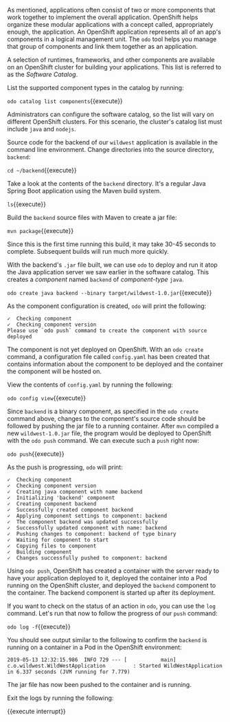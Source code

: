 As mentioned, applications often consist of two or more components that work together to implement the overall application. OpenShift helps organize these modular applications with a concept called, appropriately enough, the application. An OpenShift application represents all of an app's components in a logical management unit. The `odo` tool helps you manage that group of components and link them together as an application.

A selection of runtimes, frameworks, and other components are available on an OpenShift cluster for building your applications. This list is referred to as the *Software Catalog*.

List the supported component types in the catalog by running:

`odo catalog list components`{{execute}}

Administrators can configure the software catalog, so the list will vary on different OpenShift clusters. For this scenario, the cluster's catalog list must include `java` and `nodejs`.

Source code for the backend of our `wildwest` application is available in the command line environment. Change directories into the source directory, `backend`:

`cd ~/backend`{{execute}}

Take a look at the contents of the `backend` directory. It's a regular Java Spring Boot application using the Maven build system.

`ls`{{execute}}

Build the `backend` source files with Maven to create a jar file:

`mvn package`{{execute}}

Since this is the first time running this build, it may take 30-45 seconds to complete. Subsequent builds will run much more quickly.

With the backend's `.jar` file built, we can use `odo` to deploy and run it atop the Java application server we saw earlier in the software catalog. This creates a *component* named `backend` of *component-type* `java`.

`odo create java backend --binary target/wildwest-1.0.jar`{{execute}}

As the component configuration is created, `odo` will print the following:

```
✓  Checking component
✓  Checking component version
Please use `odo push` command to create the component with source deployed
```

The component is not yet deployed on OpenShift. With an `odo create` command, a configuration file called `config.yaml` has been created that contains information about the component to be deployed and the container the component will be hosted on.

View the contents of `config.yaml` by running the following:

`odo config view`{{execute}}

Since `backend` is a binary component, as specified in the `odo create` command above, changes to the component's source code should be followed by pushing the jar file to a running container. After `mvn` compiled a new `wildwest-1.0.jar` file, the program would be deployed to OpenShift with the `odo push` command. We can execute such a `push` right now:

`odo push`{{execute}}

As the push is progressing, `odo` will print:

```
✓  Checking component
✓  Checking component version
✓  Creating java component with name backend
✓  Initializing 'backend' component
✓  Creating component backend
✓  Successfully created component backend
✓  Applying component settings to component: backend
✓  The component backend was updated successfully
✓  Successfully updated component with name: backend
✓  Pushing changes to component: backend of type binary
✓  Waiting for component to start
✓  Copying files to component
✓  Building component
✓  Changes successfully pushed to component: backend
```

Using `odo push`, OpenShift has created a container with the server ready to have your application deployed to it, deployed the container into a Pod running on the OpenShift cluster, and deployed the `backend` component to the container. The backend component is started up after its deployment.

If you want to check on the status of an action in `odo`, you can use the `log` command. Let's run that now to follow the progress of our `push` command:

`odo log -f`{{execute}}

You should see output similar to the following to confirm the `backend` is running on a container in a Pod in the OpenShift environment:

```
2019-05-13 12:32:15.986  INFO 729 --- [           main] c.o.wildwest.WildWestApplication         : Started WildWestApplication in 6.337 seconds (JVM running for 7.779)
```

The jar file has now been pushed to the container and is running.

Exit the logs by running the following:

{{execute interrupt}}
